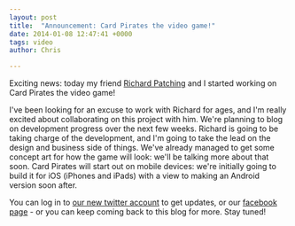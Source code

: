 ```yaml
---
layout: post
title:  "Announcement: Card Pirates the video game!"
date: 2014-01-08 12:47:41 +0000
tags: video
author: Chris

---
```


Exciting news: today my friend [Richard Patching](http://twitter.com/disciplex) and I started working on Card Pirates the video game!

I've been looking for an excuse to work with Richard for ages, and I'm really excited about collaborating on this project with him. We're planning to blog on development progress over the next few weeks. Richard is going to be taking charge of the development, and I'm going to take the lead on the design and business side of things. We've already managed to get some concept art for how the game will look: we'll be talking more about that soon. Card Pirates will start out on mobile devices: we're initially going to build it for iOS (iPhones and iPads) with a view to making an Android version soon after.

You can log in to [our new twitter account](http://twitter.com/cardpirates) to get updates, or our [facebook page](https://www.facebook.com/cardpirates) - or you can keep coming back to this blog for more. Stay tuned!
